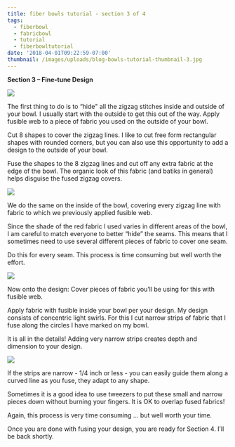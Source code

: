 ```yaml
---
title: fiber bowls tutorial - section 3 of 4
tags:
  - fiberbowl
  - fabricbowl
  - tutorial
  - fiberbowltutorial
date: '2018-04-01T09:22:59-07:00'
thumbnail: /images/uploads/blog-bowls-tutorial-thumbnail-3.jpg
---
```

**Section 3 – Fine-tune Design**

<img class="img-responsive" src="/images/uploads/blog-bowls-tutorial-8.jpg">

The first thing to do is to “hide" all the zigzag stitches inside and outside of your bowl.  I usually start with the outside to get this out of the way.  Apply fusible web to a piece of fabric you used on the outside of your bowl.

Cut 8 shapes to cover the zigzag lines.  I like to cut free form rectangular shapes with rounded corners, but you can also use this opportunity to add a design to the outside of your bowl.

Fuse the shapes to the 8 zigzag lines and cut off any extra fabric at the edge of the bowl.  The organic look of this fabric (and batiks in general) helps disguise the fused zigzag covers.  

<img class="img-responsive" src="/images/uploads/blog-bowls-tutorial-9.jpg">

We do the same on the inside of the bowl, covering every zigzag line with fabric to which we previously applied fusible web.

Since the shade of the red fabric I used varies in different areas of the bowl, I am careful to match everyone to better “hide” the seams.  This means that I sometimes need to use several different pieces of fabric to cover one seam.

Do this for every seam.  This process is time consuming but well worth the effort. 

<img class="img-responsive" src="/images/uploads/blog-bowls-tutorial-10.jpg">

Now onto the design: Cover pieces of fabric you’ll be using for this with fusible web.

Apply fabric with fusible inside your bowl per your design.  My design consists of concentric light swirls.  For this I cut narrow strips of fabric that I fuse along the circles I have marked on my bowl. 

It is all in the details! Adding very narrow strips creates depth and dimension to your design.

<img class="img-responsive" src="/images/uploads/blog-bowls-tutorial-11.jpg">

If the strips are narrow - 1/4 inch or less - you can easily guide them along a curved line as you fuse, they adapt to any shape.

Sometimes it is a good idea to use tweezers to put these small and narrow pieces down without burning your fingers.  It is OK to overlap fused fabrics!

Again, this process is very time consuming … but well worth your time.

Once you are done with fusing your design, you are ready for Section 4.  I’ll be back shortly.
